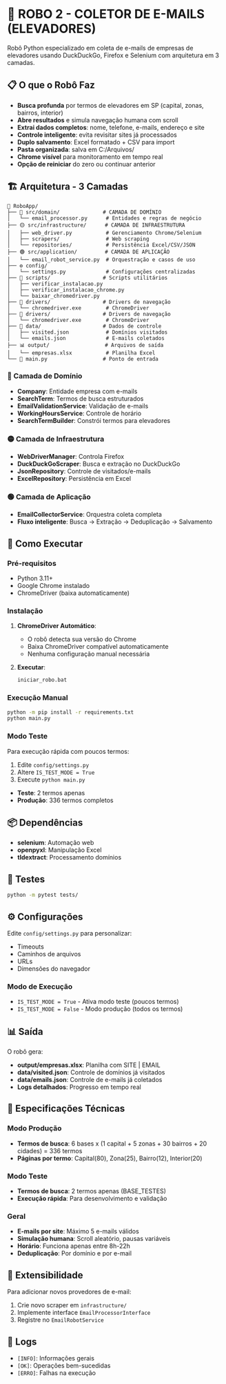 # 🤖 ROBO 2 - COLETOR DE E-MAILS (ELEVADORES)

Robô Python especializado em coleta de e-mails de empresas de elevadores usando DuckDuckGo, Firefox e Selenium com arquitetura em 3 camadas.

## 📋 O que o Robô Faz

- **Busca profunda** por termos de elevadores em SP (capital, zonas, bairros, interior)
- **Abre resultados** e simula navegação humana com scroll
- **Extrai dados completos**: nome, telefone, e-mails, endereço e site
- **Controle inteligente**: evita revisitar sites já processados
- **Duplo salvamento**: Excel formatado + CSV para import
- **Pasta organizada**: salva em C:/Arquivos/
- **Chrome visível** para monitoramento em tempo real
- **Opção de reiniciar** do zero ou continuar anterior

## 🏗️ Arquitetura - 3 Camadas

```
📁 RoboApp/
├── 🔵 src/domain/              # CAMADA DE DOMÍNIO
│   └── email_processor.py      # Entidades e regras de negócio
├── 🟡 src/infrastructure/      # CAMADA DE INFRAESTRUTURA
│   ├── web_driver.py           # Gerenciamento Chrome/Selenium
│   ├── scrapers/               # Web scraping
│   └── repositories/           # Persistência Excel/CSV/JSON
├── 🟢 src/application/         # CAMADA DE APLICAÇÃO
│   └── email_robot_service.py  # Orquestração e casos de uso
├── ⚙️ config/
│   └── settings.py             # Configurações centralizadas
├── 📜 scripts/                 # Scripts utilitários
│   ├── verificar_instalacao.py
│   ├── verificar_instalacao_chrome.py
│   └── baixar_chromedriver.py
├── 💾 drivers/                 # Drivers de navegação
│   └── chromedriver.exe        # ChromeDriver
├── 💾 drivers/                 # Drivers de navegação
│   └── chromedriver.exe        # ChromeDriver
├── 💾 data/                    # Dados de controle
│   ├── visited.json            # Domínios visitados
│   └── emails.json             # E-mails coletados
├── 📊 output/                  # Arquivos de saída
│   └── empresas.xlsx           # Planilha Excel
└── 🚀 main.py                  # Ponto de entrada
```

### 🔵 Camada de Domínio
- **Company**: Entidade empresa com e-mails
- **SearchTerm**: Termos de busca estruturados
- **EmailValidationService**: Validação de e-mails
- **WorkingHoursService**: Controle de horário
- **SearchTermBuilder**: Constrói termos para elevadores

### 🟡 Camada de Infraestrutura
- **WebDriverManager**: Controla Firefox
- **DuckDuckGoScraper**: Busca e extração no DuckDuckGo
- **JsonRepository**: Controle de visitados/e-mails
- **ExcelRepository**: Persistência em Excel

### 🟢 Camada de Aplicação
- **EmailCollectorService**: Orquestra coleta completa
- **Fluxo inteligente**: Busca → Extração → Deduplicação → Salvamento

## 🚀 Como Executar

### Pré-requisitos
- Python 3.11+
- Google Chrome instalado
- ChromeDriver (baixa automaticamente)

### Instalação
1. **ChromeDriver Automático**:
   - O robô detecta sua versão do Chrome
   - Baixa ChromeDriver compatível automaticamente
   - Nenhuma configuração manual necessária

2. **Executar**:
   ```cmd
   iniciar_robo.bat
   ```

### Execução Manual
```cmd
python -m pip install -r requirements.txt
python main.py
```

### Modo Teste
Para execução rápida com poucos termos:
1. Edite `config/settings.py`
2. Altere `IS_TEST_MODE = True`
3. Execute `python main.py`

- **Teste**: 2 termos apenas
- **Produção**: 336 termos completos

## 📦 Dependências

- **selenium**: Automação web
- **openpyxl**: Manipulação Excel
- **tldextract**: Processamento domínios

## 🧪 Testes

```cmd
python -m pytest tests/
```

## ⚙️ Configurações

Edite `config/settings.py` para personalizar:
- Timeouts
- Caminhos de arquivos
- URLs
- Dimensões do navegador

### Modo de Execução
- `IS_TEST_MODE = True` - Ativa modo teste (poucos termos)
- `IS_TEST_MODE = False` - Modo produção (todos os termos)

## 📊 Saída

O robô gera:
- **output/empresas.xlsx**: Planilha com SITE | EMAIL
- **data/visited.json**: Controle de domínios já visitados
- **data/emails.json**: Controle de e-mails já coletados
- **Logs detalhados**: Progresso em tempo real

## 🎯 Especificações Técnicas

### Modo Produção
- **Termos de busca**: 6 bases x (1 capital + 5 zonas + 30 bairros + 20 cidades) = 336 termos
- **Páginas por termo**: Capital(80), Zona(25), Bairro(12), Interior(20)

### Modo Teste
- **Termos de busca**: 2 termos apenas (BASE_TESTES)
- **Execução rápida**: Para desenvolvimento e validação

### Geral
- **E-mails por site**: Máximo 5 e-mails válidos
- **Simulação humana**: Scroll aleatório, pausas variáveis
- **Horário**: Funciona apenas entre 8h-22h
- **Deduplicação**: Por domínio e por e-mail

## 🔧 Extensibilidade

Para adicionar novos provedores de e-mail:
1. Crie novo scraper em `infrastructure/`
2. Implemente interface `EmailProcessorInterface`
3. Registre no `EmailRobotService`

## 📝 Logs

- `[INFO]`: Informações gerais
- `[OK]`: Operações bem-sucedidas  
- `[ERRO]`: Falhas na execução